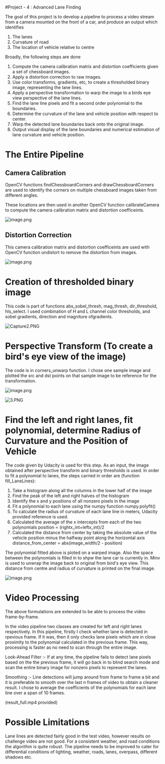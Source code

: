 
#Project - 4 : Advanced Lane Finding

The goal of this project is to develop a pipeline to process a video stream from a camera mounted on the front of a car, and produce an output which identifies
1. The lanes
2. Curvature of road
3. The location of vehicle relative to centre

Broadly, the following steps are done
1. Compute the  camera calibration matrix and distortion coefficients given a set of chessboard images.
2. Apply a distortion correction to raw images.
3. Use color transforms, gradients, etc, to create a thresholded binary image, representing the lane lines.
4. Apply a perspective transformation to warp the image to a birds eye view perspective of the lane lines.
5. Find the lane line pixels and fit a second order polynomial to the boundaries.
6. Determine the curvature of the lane and vehicle position with respect to center.
7. Warp the detected lane boundaries back onto the original image.
8. Output visual display of the lane boundaries and numerical estimation of lane curvature and vehicle position.


# The Entire Pipeline

## Camera Calibration

OpenCV functions findChessboardCorners and drawChessboardCorners are used to identify the corners on multiple chessboard images taken from different angles.

These locations are then used in another OpenCV function calibrateCamera  to compute the camera calibration matrix and distortion coefficeints.

![image.png](attachment:image.png)

## Distortion Correction

This camera calibration matrix and distortion coefficeints are used with OpenCV function undistort to remove the distortion from images.

![image.png](attachment:image.png)


# Creation of thresholded binary image


This code is part of functions abs_sobel_thresh, mag_thresh, dir_threshold, hls_select. I used combination of H and L channel color thresholds, and sobel gradients, direction and magniture ofgradients. 

![Capture2.PNG](attachment:Capture2.PNG)



# Perspective Transform (To create a bird's eye view of the image)


The code is in corners_unwarp function. I chose one sample image and plotted the src and dst points on that sample image to be reference for the transformation.

![image.png](attachment:image.png)

![3.PNG](attachment:3.PNG)

# Find the left and right lanes, fit polynomial, determine Radius of Curvature and the Position of Vehicle

The code given by Udacity is used for this step. As an input, the image obtained after perspective transform and binary thresholds is used. In order to fit a polynomial to lanes, the steps carried in order are (function fill_LaneLines):

1. Take a histogram along all the columns in the lower half of the image
2. Find the peak of the left and right halves of the histogram
3. Identify the x and y positions of all nonzero pixels in the image
4. Fit a polynomial to each lane using the numpy function numpy.polyfit()
5. To calculate the radius of curvature of each lane line in meters, Udacity provided reference is used.
6. Calculated the average of the x intercepts from each of the two polynomials position = (rightx_int+leftx_int)/2
7. Calculated the distance from center by taking the absolute value of the vehicle position minus the halfway point along the horizontal axis distance_from_center = abs(image_width/2 - position)

The polynomial fitted above is ploted on a warped image. Also the space between the polynomials is filled in to shpw the lane car is currently in. Minv is used to unwrap the image back to original from bird's eye view. This distance from centre and radius of curvature is printed on the final image.

![image.png](attachment:image.png)

# Video Processing

The above formulations are extended to be able to process the video frame-by-frame.

In the video pipeline two classes are created for left and right lanes respectively. In this pipeline, firstly I check whether lane is detected in rpevious frame. If it was, then it only checks lane pixels which are in close proximity to the polynomial calculated in the previous frame. This way, processing is faster as no need to scan through the entire image.

Look-Ahead Filter :-
If at any time, the pipeline fails to detect lane pixels based on the the previous frame, it will go back in to blind search mode and scan the entire binary image for nonzero pixels to represent the lanes.

Smoothing :- 
Line detections will jump around from frame to frame a bit and it is preferable to smooth over the last n frames of video to obtain a cleaner result. I chose to average the coefficients of the polynomials for each lane line over a span of 10 frames.


(result_full.mp4 provided)

# Possible Limitations

Lane lines are detected fairly good in the test video, however results on challenge video are not good. For a consistent weather, and road conditions the algorithm is quite robust. 
The pipeline needs to be improved to cater for differential conditions of lighting, weather, roads, lanes, overpass, different shadows etc.
